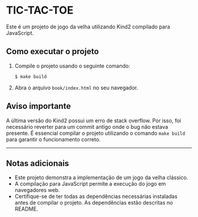 # TIC-TAC-TOE

Este é um projeto de jogo da velha utilizando Kind2 compilado para JavaScript.

## Como executar o projeto

1. Compile o projeto usando o seguinte comando:
   ```
   $ make build
   ```

2. Abra o arquivo `book/index.html` no seu navegador.

## Aviso importante

A última versão do Kind2 possui um erro de stack overflow. Por isso, foi necessário reverter para um commit antigo onde o bug não estava presente. É essencial compilar o projeto utilizando o comando `make build` para garantir o funcionamento correto.

---

## Notas adicionais

- Este projeto demonstra a implementação de um jogo da velha clássico.
- A compilação para JavaScript permite a execução do jogo em navegadores web.
- Certifique-se de ter todas as dependências necessárias instaladas antes de compilar o projeto. As dependências estão descritas no README.